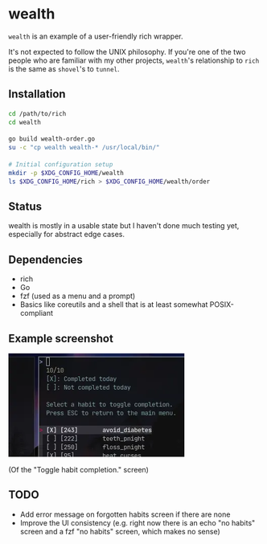 # wealth
``wealth`` is an example of a user-friendly rich wrapper.

It's not expected to follow the UNIX philosophy. If you're one of the two people
who are familiar with my other projects, ``wealth``'s relationship to ``rich`` is
the same as ``shovel``'s to ``tunnel``.

## Installation
```sh
cd /path/to/rich
cd wealth

go build wealth-order.go
su -c "cp wealth wealth-* /usr/local/bin/"

# Initial configuration setup
mkdir -p $XDG_CONFIG_HOME/wealth
ls $XDG_CONFIG_HOME/rich > $XDG_CONFIG_HOME/wealth/order
```

## Status
wealth is mostly in a usable state but I haven't done much testing yet,
especially for abstract edge cases.

## Dependencies
- rich
- Go
- fzf (used as a menu and a prompt)
- Basics like coreutils and a shell that is at least somewhat POSIX-compliant

## Example screenshot
![screenshot](https://raw.githubusercontent.com/michaelskyba/rich/master/wealth/assets/screenshot.webp)

(Of the "Toggle habit completion." screen)

## TODO
- Add error message on forgotten habits screen if there are none
- Improve the UI consistency (e.g. right now there is an echo "no habits" screen
and a fzf "no habits" screen, which makes no sense)
